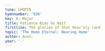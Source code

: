 ```yaml
---
tune: CHOPIN
hymnnumber: '938'
key: A♭ Major
title: Patience Bids Us Wait
firstline: The glories of that heav'nly land
topic: 'The Home Eternal: Nearing Home'
author: Anon.
year: '-'
---
```

